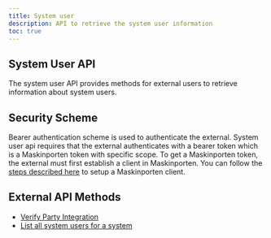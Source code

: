 ```yaml
---
title: System user
description: API to retrieve the system user information
toc: true
---
```


## System User API
The system user API provides methods for external users to retrieve information about system users.

## Security Scheme
Bearer authentication scheme is used to authenticate the external.
System user api requires that the external authenticates with a bearer token which is a Maskinporten token with specific scope.
To get a Maskinporten token, the external must first establish a client in Maskinporten. You can follow the [steps described here](/authorization/getting-started/maskinportenclient/) to setup a Maskinporten client.

## External API Methods

- [Verify Party Integration](external#verify-party-integration)
- [List all system users for a system](external#list-all-system-users-for-a-system)